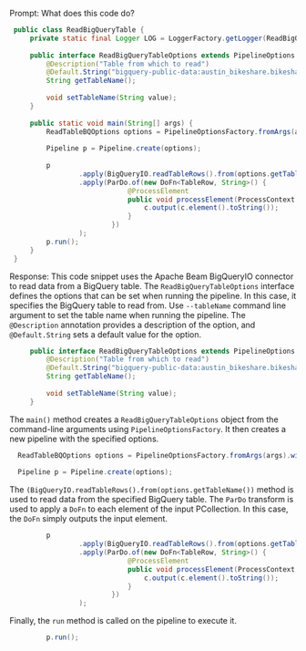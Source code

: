 Prompt:
What does this code do?

```java
 public class ReadBigQueryTable {
     private static final Logger LOG = LoggerFactory.getLogger(ReadBigQueryTable.class);
 
     public interface ReadBigQueryTableOptions extends PipelineOptions {
         @Description("Table from which to read")
         @Default.String("bigquery-public-data:austin_bikeshare.bikeshare_stations")
         String getTableName();
 
         void setTableName(String value);
     }
 
     public static void main(String[] args) {
         ReadTableBQOptions options = PipelineOptionsFactory.fromArgs(args).withValidation().as(ReadBigQueryTableOptions.class);
 
         Pipeline p = Pipeline.create(options);
 
         p
                 .apply(BigQueryIO.readTableRows().from(options.getTableName()))
                 .apply(ParDo.of(new DoFn<TableRow, String>() {
                             @ProcessElement
                             public void processElement(ProcessContext c) {
                                 c.output(c.element().toString());
                             }
                         })
                 );
         p.run();
     }
 }

```

Response:
This code snippet uses the Apache Beam BigQueryIO connector to read data from a BigQuery table. The `ReadBigQueryTableOptions` interface defines the options that can be set when running the pipeline. In this case, it specifies the BigQuery table to read from. Use `--tableName` command line argument to set the table name when running the pipeline. The `@Description` annotation provides a description of the option, and `@Default.String` sets a default value for the option.

```java
     public interface ReadBigQueryTableOptions extends PipelineOptions {
         @Description("Table from which to read")
         @Default.String("bigquery-public-data:austin_bikeshare.bikeshare_stations")
         String getTableName();
 
         void setTableName(String value);
     }
```

The `main()` method creates a `ReadBigQueryTableOptions` object from the command-line arguments using `PipelineOptionsFactory`. It then creates a new pipeline with the specified options.
```java
  ReadTableBQOptions options = PipelineOptionsFactory.fromArgs(args).withValidation().as(ReadBigQueryTableOptions.class);
  
  Pipeline p = Pipeline.create(options);
```
The `(BigQueryIO.readTableRows().from(options.getTableName())` method is used to read data from the specified BigQuery table. The `ParDo` transform is used to apply a `DoFn` to each element of the input PCollection. In this case, the `DoFn` simply outputs the input element.
```java
         p
                 .apply(BigQueryIO.readTableRows().from(options.getTableName()))
                 .apply(ParDo.of(new DoFn<TableRow, String>() {
                             @ProcessElement
                             public void processElement(ProcessContext c) {
                                 c.output(c.element().toString());
                             }
                         })
                 );
```

Finally, the `run` method is called on the pipeline to execute it.
```java
         p.run();
```




